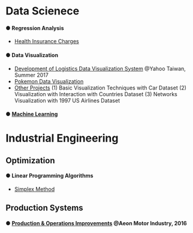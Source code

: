 # Data Scienece 

#### ● Regression Analysis 
* [Health Insurance Charges](https://github.com/ycc3041/All-Projects-List/blob/master/Regression%20Analysis%20of%20Health%20Insurance%20Charges.pdf)

#### ● Data Visualization
* [Development of Logistics Data Visualization System](https://github.com/ycc3041/All-Projects-List/blob/master/Development%20of%20Logistics%20Data%20Visualization%20System.pdf) @Yahoo Taiwan, Summer 2017
* [Pokemon Data Visualization](https://public.tableau.com/profile/yung.ching.chen#!/vizhome/PokemonDataVisualization/Story1)
* [Other Projects](https://github.com/ycc3041/Data-Visualization)
(1) Basic Visualization Techniques with Car Dataset
(2) Visualization with Interaction with Countries Dataset
(3) Networks Visualization with 1997 US Airlines Dataset

#### ● [Machine Learning](https://github.com/ycc3041/Machine-Learning)


# Industrial Engineering 
## Optimization 
#### ● Linear Programming Algorithms
* [Simplex Method](https://github.com/ycc3041/Optimization)

## Production Systems
#### ● [Production & Operations Improvements](https://github.com/ycc3041/All-Projects-List/blob/master/Production%20%26%20Operations%20Improvements.pdf) @Aeon Motor Industry, 2016
